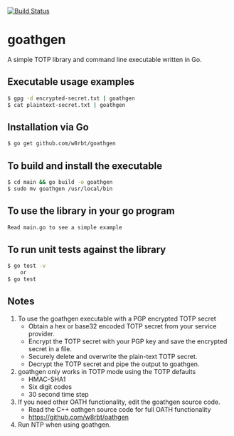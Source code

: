 [![Build Status](https://travis-ci.org/w8rbt/goathgen.svg?branch=master)](https://travis-ci.org/w8rbt/goathgen)

# goathgen

A simple TOTP library and command line executable written in Go.

## Executable usage examples

```bash
$ gpg -d encrypted-secret.txt | goathgen
$ cat plaintext-secret.txt | goathgen
```

## Installation via Go

```bash
$ go get github.com/w8rbt/goathgen
```

## To build and install the executable

```bash
$ cd main && go build -o goathgen
$ sudo mv goathgen /usr/local/bin
```

## To use the library in your go program
```bash
Read main.go to see a simple example
```

## To run unit tests against the library
```bash
$ go test -v
    or
$ go test
```

## Notes

1. To use the goathgen executable with a PGP encrypted TOTP secret
    * Obtain a hex or base32 encoded TOTP secret from your service provider.
    * Encrypt the TOTP secret with your PGP key and save the encrypted secret in a file.
    * Securely delete and overwrite the plain-text TOTP secret.
    * Decrypt the TOTP secret and pipe the output to goathgen.
2. goathgen only works in TOTP mode using the TOTP defaults
    * HMAC-SHA1
    * Six digit codes
    * 30 second time step
3. If you need other OATH functionality, edit the goathgen source code.
    * Read the C++ oathgen source code for full OATH functionality
    * https://github.com/w8rbt/oathgen
4. Run NTP when using goathgen.

